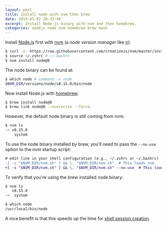 ```yaml
---
layout: post
title: Install node with nvm then brew
date: 2019-03-02 20:33:46
excerpt: Install Node.js binary with nvm and then homebrew.
categories: nodejs node nvm homebrew brew bash
---
```


Install [Node.js](https://nodejs.org/) first with [nvm](https://github.com/creationix/nvm) (a _node version manager_ like [n](https://github.com/tj/n)):

```sh
$ curl -o- https://raw.githubusercontent.com/creationix/nvm/master/install.sh | bash
$ source ~/.zshrc # ~/.bashrc
$ nvm install node@8
```

The node binary can be found at:

```sh
$ which node # command -v node
$NVM_DIR/versions/node/v8.15.0/bin/node
```

Now install Node.js with [homebrew](https://brew.sh/):

```sh
$ brew install node@8
$ brew link node@8 --overwrite --force
```

However, the default node binary is still coming from nvm:

```sh
$ nvm ls
-> v8.15.0
    system
```

To use the node binary installed by brew, you'll need to pass the `--no-use` option to the nvm startup script:

```diff
# edit line in your shell configuration (e.g., ~/.zshrc or ~/.bashrc)
-[ -s "$NVM_DIR/nvm.sh" ] && \. "$NVM_DIR/nvm.sh"  # This loads nvm
+[ -s "$NVM_DIR/nvm.sh" ] && \. "$NVM_DIR/nvm.sh" --no-use  # This loads nvm
```

To verify that you're using the brew installed node binary:

```sh
$ nvm ls
   v8.15.0
->  system
```

```sh
$ which node
/usr/local/bin/node
```

A nice benefit is that this speeds up the time for [shell session creation](https://github.com/creationix/nvm/issues/539#issuecomment-236826475).
